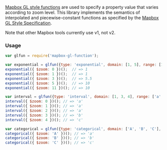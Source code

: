 [Mapbox GL style functions](https://www.mapbox.com/mapbox-gl-style-spec/#function) are used to specify a property value that varies according to zoom level. This library implements the semantics of interpolated and piecewise-constant functions as specified by the [Mapbox GL Style Specification](https://github.com/mapbox/mapbox-gl-style-spec).

Note that other Mapbox tools currently use v1, not v2.

### Usage

``` javascript
var glfun = require('mapbox-gl-function');

var exponential = glfun({type: 'exponential', domain: [1, 5], range: [1, 10]});
exponential({ $zoom: 0 })();  // => 1
exponential({ $zoom: 1 })();  // => 1
exponential({ $zoom: 3 })();  // => 5.5
exponential({ $zoom: 5 })();  // => 10
exponential({ $zoom: 11 })(); // => 10

var interval = glfun({type: 'interval', domain: [1, 3, 4], range: ['a', 'b', 'c']});
interval({ $zoom: 0 })(); // => 'a'
interval({ $zoom: 1 })(); // => 'a'
interval({ $zoom: 2 })(); // => 'a'
interval({ $zoom: 3 })(); // => 'b'
interval({ $zoom: 4 })(); // => 'c'

var categorical = glfun({type: 'categorical', domain: ['A', 'B', 'C'], range: ['a', 'b', 'c']});
categorical({ $zoom: 'A' })(); // => 'a'
categorical({ $zoom: 'B' })(); // => 'b'
categorical({ $zoom: 'C' })(); // => 'c'
```
